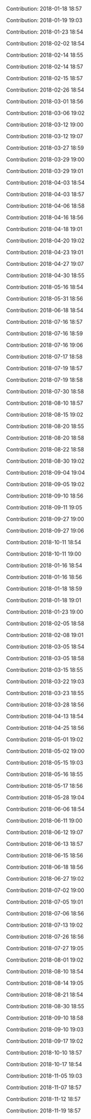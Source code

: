 Contribution: 2018-01-18 18:57

Contribution: 2018-01-19 19:03

Contribution: 2018-01-23 18:54

Contribution: 2018-02-02 18:54

Contribution: 2018-02-14 18:55

Contribution: 2018-02-14 18:57

Contribution: 2018-02-15 18:57

Contribution: 2018-02-26 18:54

Contribution: 2018-03-01 18:56

Contribution: 2018-03-06 19:02

Contribution: 2018-03-12 19:00

Contribution: 2018-03-12 19:07

Contribution: 2018-03-27 18:59

Contribution: 2018-03-29 19:00

Contribution: 2018-03-29 19:01

Contribution: 2018-04-03 18:54

Contribution: 2018-04-03 18:57

Contribution: 2018-04-06 18:58

Contribution: 2018-04-16 18:56

Contribution: 2018-04-18 19:01

Contribution: 2018-04-20 19:02

Contribution: 2018-04-23 19:01

Contribution: 2018-04-27 19:07

Contribution: 2018-04-30 18:55

Contribution: 2018-05-16 18:54

Contribution: 2018-05-31 18:56

Contribution: 2018-06-18 18:54

Contribution: 2018-07-16 18:57

Contribution: 2018-07-16 18:59

Contribution: 2018-07-16 19:06

Contribution: 2018-07-17 18:58

Contribution: 2018-07-19 18:57

Contribution: 2018-07-19 18:58

Contribution: 2018-07-30 18:58

Contribution: 2018-08-10 18:57

Contribution: 2018-08-15 19:02

Contribution: 2018-08-20 18:55

Contribution: 2018-08-20 18:58

Contribution: 2018-08-22 18:58

Contribution: 2018-08-30 19:02

Contribution: 2018-09-04 19:04

Contribution: 2018-09-05 19:02

Contribution: 2018-09-10 18:56

Contribution: 2018-09-11 19:05

Contribution: 2018-09-27 19:00

Contribution: 2018-09-27 19:06

Contribution: 2018-10-11 18:54

Contribution: 2018-10-11 19:00

Contribution: 2018-01-16 18:54

Contribution: 2018-01-16 18:56

Contribution: 2018-01-18 18:59

Contribution: 2018-01-18 19:01

Contribution: 2018-01-23 19:00

Contribution: 2018-02-05 18:58

Contribution: 2018-02-08 19:01

Contribution: 2018-03-05 18:54

Contribution: 2018-03-05 18:58

Contribution: 2018-03-15 18:55

Contribution: 2018-03-22 19:03

Contribution: 2018-03-23 18:55

Contribution: 2018-03-28 18:56

Contribution: 2018-04-13 18:54

Contribution: 2018-04-25 18:56

Contribution: 2018-05-01 19:02

Contribution: 2018-05-02 19:00

Contribution: 2018-05-15 19:03

Contribution: 2018-05-16 18:55

Contribution: 2018-05-17 18:56

Contribution: 2018-05-28 19:04

Contribution: 2018-06-06 18:54

Contribution: 2018-06-11 19:00

Contribution: 2018-06-12 19:07

Contribution: 2018-06-13 18:57

Contribution: 2018-06-15 18:56

Contribution: 2018-06-18 18:56

Contribution: 2018-06-27 19:02

Contribution: 2018-07-02 19:00

Contribution: 2018-07-05 19:01

Contribution: 2018-07-06 18:56

Contribution: 2018-07-13 19:02

Contribution: 2018-07-26 18:56

Contribution: 2018-07-27 19:05

Contribution: 2018-08-01 19:02

Contribution: 2018-08-10 18:54

Contribution: 2018-08-14 19:05

Contribution: 2018-08-21 18:54

Contribution: 2018-08-30 18:55

Contribution: 2018-09-10 18:58

Contribution: 2018-09-10 19:03

Contribution: 2018-09-17 19:02

Contribution: 2018-10-10 18:57

Contribution: 2018-10-17 18:54

Contribution: 2018-11-05 19:03

Contribution: 2018-11-07 18:57

Contribution: 2018-11-12 18:57

Contribution: 2018-11-19 18:57

